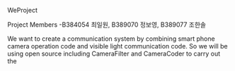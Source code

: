 WeProject

Project Members -B384054 최일원, B389070 정보영, B389077 조한솔

We want to create a communication system by combining smart phone camera operation code and visible light communication code. So we will be using open source including CameraFilter and CameraCoder to carry out the
